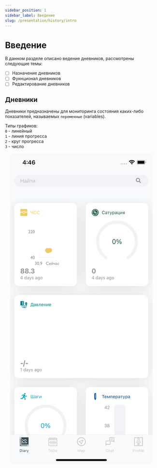 ```yaml
---
sidebar_position: 1
sidebar_label: Введение
slug: /presentation/history/intro
---
```


# Введение

В данном разделе описано ведение дневников, рассмотрены следующие темы:
- [ ] Назначение дневников
- [ ] Фукнционал дневников
- [ ] Редактирование дневников

## Дневники

Дневники предназначены для мониторинга состояния каких-либо показателей, называемых `переменные`  (variables).  

Типы графиков:  
`0` - линейный  
`1` - линия прогресса  
`2` - круг прогресса  
`3` - число

<!-- ![imgscreen](../../../static/img/presentation/diary/diary_phone.png) -->
<div align="center"><img alt="imgscreen" src="../../../static/img/presentation/diary/phone/diary.png"/></div>




